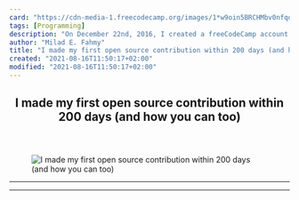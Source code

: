 ```yaml
---
card: "https://cdn-media-1.freecodecamp.org/images/1*w9oin5BRCHMbv0nfqdkuow.jpeg"
tags: [Programming]
description: "On December 22nd, 2016, I created a freeCodeCamp account. On "
author: "Milad E. Fahmy"
title: "I made my first open source contribution within 200 days (and how you can too)"
created: "2021-08-16T11:50:17+02:00"
modified: "2021-08-16T11:50:17+02:00"
---
```

<div class="site-wrapper">
<main id="site-main" class="site-main outer">
<div class="inner">
<article class="post-full post tag-programming tag-self-improvement tag-technology tag-web-development tag-open-source ">
<header class="post-full-header">
<h1 class="post-full-title">I made my first open source contribution within 200 days (and how you can too)</h1>
</header>
<figure class="post-full-image">
<picture>
<source media="(max-width: 700px)" sizes="1px" srcset="data:image/gif;base64,R0lGODlhAQABAIAAAAAAAP///yH5BAEAAAAALAAAAAABAAEAAAIBRAA7 1w">
<source media="(min-width: 701px)" sizes="(max-width: 800px) 400px,
(max-width: 1170px) 700px,
1400px" srcset="https://cdn-media-1.freecodecamp.org/images/1*w9oin5BRCHMbv0nfqdkuow.jpeg 300w,
https://cdn-media-1.freecodecamp.org/images/1*w9oin5BRCHMbv0nfqdkuow.jpeg 600w,
https://cdn-media-1.freecodecamp.org/images/1*w9oin5BRCHMbv0nfqdkuow.jpeg 1000w,
https://cdn-media-1.freecodecamp.org/images/1*w9oin5BRCHMbv0nfqdkuow.jpeg 2000w">
<img onerror="this.style.display='none'" src="https://cdn-media-1.freecodecamp.org/images/1*w9oin5BRCHMbv0nfqdkuow.jpeg" alt="I made my first open source contribution within 200 days (and how you can too)">
</picture>
</figure>
<section class="post-full-content">
<div class="post-content">
</div>
<hr>
<hr>
</section>
</article>
</div>
</main>
</div>
<!-- Google Tag Manager (noscript) -->
<!-- End Google Tag Manager (noscript) -->
